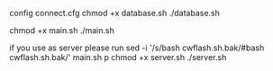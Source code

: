 config connect.cfg
chmod +x database.sh
./database.sh

chmod +x main.sh
./main.sh

if you use as server 
please run
sed -i '/s/bash cwflash.sh.bak/#bash cwflash.sh.bak/' main.sh
p
chmod +x server.sh
./server.sh

